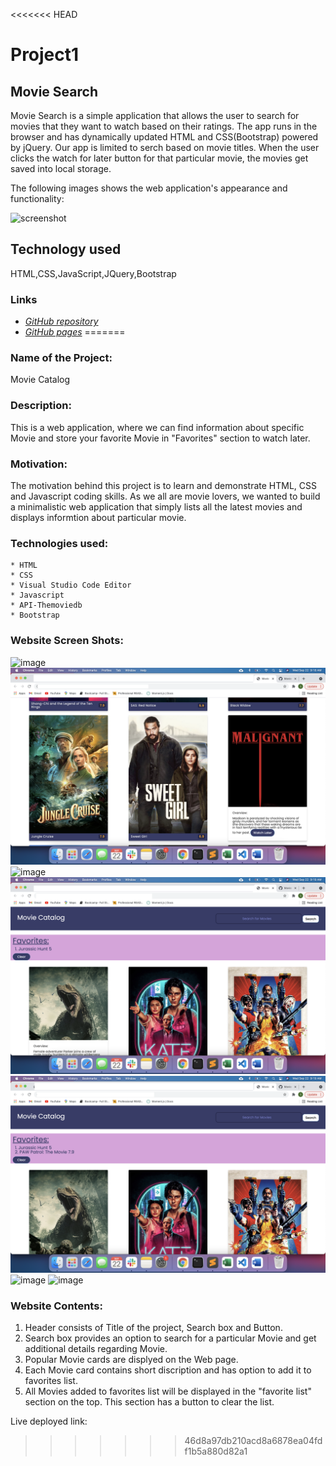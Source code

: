 <<<<<<< HEAD

# Project1
## Movie Search
Movie Search is a simple application that allows the user to search for movies that they want to watch based on their ratings. The app runs in the browser and has dynamically updated HTML and CSS(Bootstrap) powered by jQuery.  Our app is limited to serch based on movie titles.  When the user clicks the watch for later button for that particular movie, the movies get saved into local storage.

The following images shows the web application's appearance and functionality:

![screenshot]()

## Technology used
HTML,CSS,JavaScript,JQuery,Bootstrap

### Links 
* [*GitHub repository*]()   
* [*GitHub pages*]()
=======
### Name of the Project: ###
Movie Catalog


### Description: ###
This is a web application, where we can find information about specific Movie and store your favorite Movie in "Favorites" section to watch later.

### Motivation: ###
The motivation behind this project is to learn and demonstrate HTML, CSS and Javascript coding skills. 
As we all are movie lovers, we wanted to build a minimalistic web application that simply lists all the latest movies and displays informtion about particular movie. 


### Technologies used: ###
    * HTML
    * CSS
    * Visual Studio Code Editor
    * Javascript
    * API-Themoviedb
    * Bootstrap


### Website Screen Shots: ###
![image](./screenshots/screenshot-1.png)
![image](./screenshots/screenshot-2.png)
![image](./screenshots/screenshot-3.png)
![image](./screenshots/screenshot-4.png)
![image](./screenshots/screenshot-5.png)
![image](./screenshots/screenshot-6.png)
![image](./screenshots/screenshot-7.png)


### Website Contents: ###
1. Header consists of Title of the project, Search box and Button.
2. Search box provides an option to search for a particular Movie and get additional details regarding Movie.
3. Popular Movie cards are displyed on the Web page.
4. Each Movie card contains short discription and has option to add it to favorites list.  
5. All Movies added to favorites list will be displayed in the "favorite list" section on the top. This section has a button to clear the list.

Live deployed link:
>>>>>>> 46d8a97db210acd8a6878ea04fdf1b5a880d82a1
